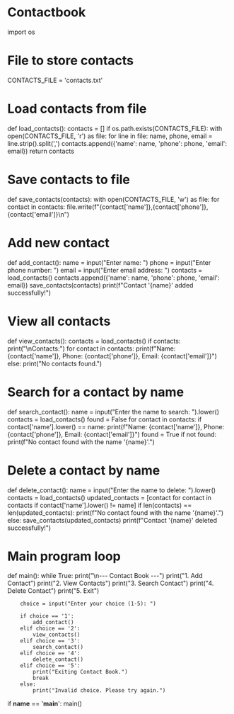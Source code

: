 # Contactbook

import os

# File to store contacts
CONTACTS_FILE = 'contacts.txt'

# Load contacts from file
def load_contacts():
    contacts = []
    if os.path.exists(CONTACTS_FILE):
        with open(CONTACTS_FILE, 'r') as file:
            for line in file:
                name, phone, email = line.strip().split(',')
                contacts.append({'name': name, 'phone': phone, 'email': email})
    return contacts

# Save contacts to file
def save_contacts(contacts):
    with open(CONTACTS_FILE, 'w') as file:
        for contact in contacts:
            file.write(f"{contact['name']},{contact['phone']},{contact['email']}\n")

# Add new contact
def add_contact():
    name = input("Enter name: ")
    phone = input("Enter phone number: ")
    email = input("Enter email address: ")
    contacts = load_contacts()
    contacts.append({'name': name, 'phone': phone, 'email': email})
    save_contacts(contacts)
    print(f"Contact '{name}' added successfully!")

# View all contacts
def view_contacts():
    contacts = load_contacts()
    if contacts:
        print("\nContacts:")
        for contact in contacts:
            print(f"Name: {contact['name']}, Phone: {contact['phone']}, Email: {contact['email']}")
    else:
        print("No contacts found.")

# Search for a contact by name
def search_contact():
    name = input("Enter the name to search: ").lower()
    contacts = load_contacts()
    found = False
    for contact in contacts:
        if contact['name'].lower() == name:
            print(f"Name: {contact['name']}, Phone: {contact['phone']}, Email: {contact['email']}")
            found = True
    if not found:
        print(f"No contact found with the name '{name}'.")

# Delete a contact by name
def delete_contact():
    name = input("Enter the name to delete: ").lower()
    contacts = load_contacts()
    updated_contacts = [contact for contact in contacts if contact['name'].lower() != name]
    if len(contacts) == len(updated_contacts):
        print(f"No contact found with the name '{name}'.")
    else:
        save_contacts(updated_contacts)
        print(f"Contact '{name}' deleted successfully!")

# Main program loop
def main():
    while True:
        print("\n--- Contact Book ---")
        print("1. Add Contact")
        print("2. View Contacts")
        print("3. Search Contact")
        print("4. Delete Contact")
        print("5. Exit")

        choice = input("Enter your choice (1-5): ")

        if choice == '1':
            add_contact()
        elif choice == '2':
            view_contacts()
        elif choice == '3':
            search_contact()
        elif choice == '4':
            delete_contact()
        elif choice == '5':
            print("Exiting Contact Book.")
            break
        else:
            print("Invalid choice. Please try again.")

if __name__ == '__main__':
    main()
